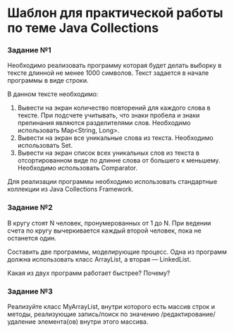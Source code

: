 # Шаблон для практической работы по теме Java Collections

### Задание №1
Необходимо реализовать программу которая будет делать выборку в тексте длинной не менее 1000 символов. Текст задается в 
начале программы в виде строки. 

В данном тексте необходимо:
1. Вывести на экран количество повторений для каждого слова в тексте. При подсчете учитывать, что знаки пробела и знаки 
препинания являются разделителями слов. Необходимо использовать Map<String, Long>. 
1. Вывести на экран все уникальные слова из текста. Необходимо использовать Set<String>.
1. Вывести на экран список всех уникальных слов из текста в отсортированном виде по длинне слова от большего к меньшему. 
Необходимо использовать Comparator.

Для реализации программы необходимо использовать стандартные коллекции из Java Collections Framework.

### Задание №2
В кругу стоят N человек, пронумерованных от 1 до N. 
При ведении счета по кругу вычеркивается каждый второй человек, пока не останется один. 

Составить две программы, моделирующие процесс. 
Одна из программ должна использовать класс ArrayList, а вторая — LinkedList. 

Какая из двух программ работает быстрее? Почему?

### Задание №3
Реализуйте класс MyArrayList, внутри которого есть массив строк и методы, реализующие запись/поиск по значению
/редактирование/удаление элемента(ов) внутри этого массива.
